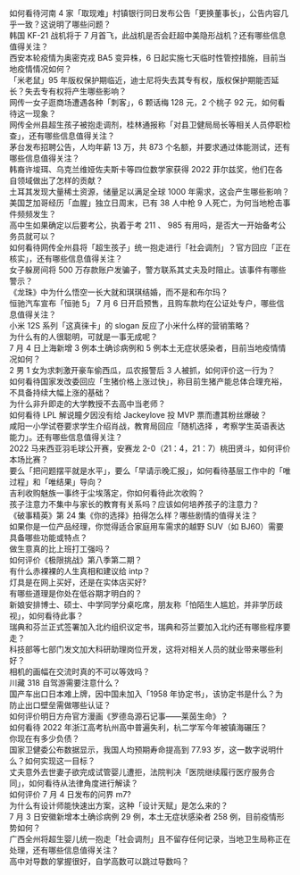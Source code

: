 如何看待河南 4 家「取现难」村镇银行同日发布公告「更换董事长」，公告内容几乎一致？这说明了哪些问题？  
韩国 KF-21 战机将于 7 月首飞，此战机是否会赶超中美隐形战机？还有哪些信息值得关注？  
西安本轮疫情为奥密克戎 BA5 变异株，6 日起实施七天临时性管控措施，目前当地疫情情况如何？  
「米老鼠」95 年版权保护期临近，迪士尼将失去其专有权，版权保护期能否延长？失去专有权将产生哪些影响？  
网传一女子逛商场遭遇各种「刺客」，6 颗话梅 128 元，2 个桃子 92 元，如何看待这一现象？  
网传全州县超生孩子被抱走调剂，桂林通报称「对县卫健局局长等相关人员停职检查」，还有哪些信息值得关注？  
茅台发布招聘公告，人均年薪 13 万，共 873 个名额，并要求通过体能测试，还有哪些信息值得关注？  
韩裔许埈珥、乌克兰维娅佐夫斯卡等四位数学家获得 2022 菲尔兹奖，他们在各自领域做出了怎样的贡献？  
土耳其发现大量稀土资源，储量足以满足全球 1000 年需求，这会产生哪些影响？  
美国芝加哥经历「血腥」独立日周末，已有 38 人中枪 9 人死亡，为何当地枪击事件频频发生？  
高中生如果确定以后要考公，执着于考 211 、 985 有用吗，是否大一开始备考公务员就可以？  
如何看待网传全州县将「超生孩子」统一抱走进行「社会调剂」？官方回应「正在核实」，还有哪些信息值得关注？  
女子躲房间将 500 万存款账户发骗子，警方联系其丈夫及时阻止。该事件有哪些警示？  
《龙珠》中为什么悟空一长大就和琪琪结婚，而不是和布尔玛？  
恒驰汽车宣布「恒驰 5」 7 月 6 日开启预售，且购车款均在公证处专户，哪些信息值得关注？  
小米 12S 系列「这真徕卡」的 slogan 反应了小米什么样的营销策略？  
为什么有的人很聪明，可就是一事无成呢？  
7 月 4 日上海新增 3 例本土确诊病例和 5 例本土无症状感染者，目前当地疫情情况如何？  
2 男 1 女为求刺激开豪车偷西瓜，瓜农报警后 3 人被抓，如何评价这一行为？  
如何看待国家发改委回应「生猪价格上涨过快」，称目前生猪产能总体合理充裕，不具备持续大幅上涨的基础？  
为什么非升即走的大学教授不去高中当老师？  
如何看待 LPL 解说瞳夕因没有给 Jackeylove 投 MVP 票而遭其粉丝爆破？  
咸阳一小学试卷要求学生介绍肖战，教育局回应「随机选择 ，考察学生英语表达能力」。还有哪些信息值得关注？  
2022 马来西亚羽毛球公开赛，安赛龙 2-0（21：4，21：7）桃田贤斗，如何评价本场比赛？  
要么「把问题摆平就是水平」，要么「早请示晚汇报」，如何看待基层工作中的「唯过程」和「唯结果」导向？  
吉利收购魅族一事终于尘埃落定，你如何看待此次收购？  
孩子注意力不集中与家长的教育有关系吗？应该如何培养孩子的注意力？  
《破事精英》第 24 集《你的选择》拍得怎么样？哪些剧情的值得关注？  
如果你是一位产品经理，你觉得适合家庭用车需求的越野 SUV（如 BJ60）需要具备哪些功能或特点？  
做生意真的比上班打工强吗？  
如何评价《极限挑战》第八季第二期？  
有什么赤裸裸的人生真相和建议给 intp？  
灯具是在网上买好，还是在实体店买好?  
有哪些道理是你处在低谷期才明白的？  
新娘安排博士、硕士、中学同学分桌吃席，朋友称「怕陌生人尴尬，并非学历歧视」，如何看待此事？  
瑞典和芬兰正式签署加入北约组织议定书，瑞典和芬兰要加入北约还有哪些程序要走？  
科技部等七部门发文加大科研助理岗位开发，这将对相关人员的就业带来哪些利好？  
相机的画幅在交流时真的不可以等效吗？  
川藏 318 自驾游需要注意什么？  
国产车出口日本难上牌，因中国未加入「1958 年协定书」，该协定书是什么？为防止出口壁垒需做哪些认证？  
如何评价明日方舟官方漫画《罗德岛源石记事——莱茵生命》？  
如何看待 2022 年浙江高考杭州高中普遍失利，杭二学军今年被镇海碾压？  
你现在有多少负债？  
国家卫健委公布数据显示，我国人均预期寿命提高到 77.93 岁，这一数字说明什么？如何实现这一目标？  
丈夫意外去世妻子欲完成试管婴儿遭拒，法院判决「医院继续履行医疗服务合同」，如何看待从法律角度进行解读？  
如何评价 7 月 4 日发布的问界 m7?  
为什么有设计师能快速出方案，这种「设计天赋」是怎么来的？  
7 月 3 日安徽新增本土确诊病例 29 例，本土无症状感染者 258 例，目前疫情形势如何？  
广西全州将超生婴儿统一抱走「社会调剂」且不留存任何记录，当地卫生局称正在处理，还有哪些信息值得关注？  
高中对导数的掌握很好，自学高数可以跳过导数吗？  
